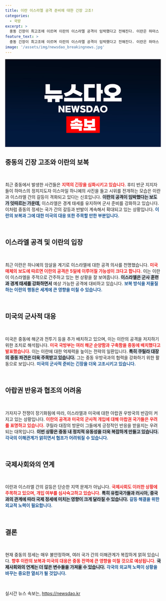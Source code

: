 ```yaml
---
title: 이란 이스라엘 공격 준비에 대한 긴장 고조!
categories:
  - 국방
excerpt: >
  중동 긴장이 최고조에 이르며 이란의 이스라엘 공격이 임박했다고 전해진다. 이란은 하마스 지도자 암살에 대한 보복을 다짐하며, 미국은 전력을 증강해 긴장 완화를 도모한다. 과연 새로운 전쟁이 다가오고 있을까?
feature_text: >
  중동 긴장이 최고조에 이르며 이란의 이스라엘 공격이 임박했다고 전해진다. 이란은 하마스 지도자 암살에 대한 보복을 다짐하며, 미국은 전력을 증강해 긴장 완화를 도모한다. 과연 새로운 전쟁이 다가오고 있을까?
image: '/assets/img/newsdao_breakingnews.jpg'
---
```


<p><img src="/assets/img/newsdao_breakingnews.jpg" alt="ranknews 속보" /></p>

<h2 data-ke-size="size26">중동의 긴장 고조와 이란의 보복</h2>

<p data-ke-size="size16">&nbsp;</p>

<p>최근 중동에서 발생한 사건들은 <b><span style="color: #ee2323;">지역의 긴장을 심화시키고 있습니다.</span></b> 후티 반군 지지자들이 하마스의 정치지도자 이스마일 하니예의 사진을 들고 시위를 전개하는 모습은 이란과 이스라엘 간의 갈등이 격화되고 있다는 신호입니다. <b><span style="background-color: #21538527;">이란의 공격이 임박했다는 보도가 잇따르는 가운데,</span></b> 이스라엘은 경계 태세를 유지하며 군사 준비를 강화하고 있습니다. 이처럼 중동의 정세는 국가 간의 갈등과 반발이 계속해서 확대되고 있는 상황입니다. <b><span style="color: #1a5490;">이란의 보복과 그에 대한 미국의 대응 또한 주목할 만한 부분입니다.</span></b></p>

<p data-ke-size="size16">&nbsp;</p>

<h2 data-ke-size="size26">이스라엘 공격 및 이란의 입장</h2>

<p data-ke-size="size16">&nbsp;</p>

<p>최근 이란은 하니예의 암살을 계기로 이스라엘에 대한 공격 의사를 천명했습니다. <b><span style="color: #ee2323;">미국 매체의 보도에 따르면 이란의 공격은 5일에 이루어질 가능성이 크다고 합니다.</span></b> 이는 이란이 이스라엘을 주적으로 간주하고 있는 현 상황을 잘 보여줍니다. <b><span style="background-color: #21538527;">이스라엘은 군사 훈련과 경계 태세를 강화하면서</span></b> 예상 가능한 공격에 대비하고 있습니다. <b><span style="color: #1a5490;">보복 방식을 저울질하는 이란의 행동은 세계에 큰 영향을 미칠 수 있습니다.</span></b></p>

<p data-ke-size="size16">&nbsp;</p>

<h2 data-ke-size="size26">미국의 군사적 대응</h2>

<p data-ke-size="size16">&nbsp;</p>

<p>미국은 중동에 해군과 전투기 등을 추가 배치하고 있으며, 이는 이란의 공격을 저지하기 위한 조치로 해석됩니다. <b><span style="color: #ee2323;">미국 국방부는 여러 해군 순양함과 구축함을 중동에 배치했다고 발표했습니다.</span></b> 이는 이란에 대한 억제력을 높이는 전략의 일환입니다. <b><span style="background-color: #21538527;">특히 쿠릴라 대장의 중동 파견은 더욱 주목받고 있습니다.</span></b> 그는 중동 우방국과의 협력을 강화하기 위한 활동으로 보입니다. <b><span style="color: #1a5490;">미국의 군사적 준비는 긴장을 더욱 고조시키고 있습니다.</span></b></p>

<p data-ke-size="size16">&nbsp;</p>

<h2 data-ke-size="size26">아랍권 반응과 협조의 어려움</h2>

<p data-ke-size="size16">&nbsp;</p>

<p>가자지구 전쟁이 장기화됨에 따라, 이스라엘과 미국에 대한 아랍권 우방국의 반감이 커지고 있는 상황입니다. <b><span style="color: #ee2323;">이란의 공격과 미국의 군사적 개입에 대해 아랍권 국가들은 우려를 표명하고 있습니다.</span></b> 쿠릴라 대장의 방문이 그들에게 긍정적인 반응을 받을지는 우려되는 대목입니다. <b><span style="background-color: #21538527;">이번 상황은 중동 내 정치적 유동성을 더욱 복잡하게 만들고 있습니다. </span></b> <b><span style="color: #1a5490;">각국의 이해관계가 얽히면서 협조가 어려워질 수 있습니다.</span></b></p>

<p data-ke-size="size16">&nbsp;</p>

<h2 data-ke-size="size26">국제사회와의 연계</h2>

<p data-ke-size="size16">&nbsp;</p>

<p>이란과 이스라엘 간의 갈등은 단순한 지역 문제가 아닙니다. <b><span style="color: #ee2323;">국제사회도 이러한 상황에 주목하고 있으며, 개입 여부를 심사숙고하고 있습니다.</span></b> <b><span style="background-color: #21538527;">특히 유럽국가들과 러시아, 중국과의 관계에 따라 국제 정세에 미치는 영향이 크게 달라질 수 있습니다.</span></b> <b><span style="color: #1a5490;">갈등 해결을 위한 외교적 노력이 필요합니다.</span></b> </p>

<p data-ke-size="size16">&nbsp;</p>

<h2 data-ke-size="size26">결론</h2>

<p data-ke-size="size16">&nbsp;</p>

<p>현재 중동의 정세는 매우 불안정하며, 여러 국가 간의 이해관계가 복잡하게 얽혀 있습니다. <b><span style="color: #ee2323;">향후 이란의 보복과 미국의 대응은 중동 전역에 큰 영향을 미칠 것으로 예상됩니다.</span></b> <b><span style="background-color: #21538527;">국제사회와의 연계는 더 많은 변수들을 가져올 수 있습니다.</span></b> <b><span style="color: #1a5490;">각국의 외교적 노력이 상황을 바꾸는 중요한 열쇠가 될 것입니다.</span></b></p>

<p data-ke-size="size16">&nbsp;</p>
실시간 뉴스 속보는, <a href="https://newsdao.kr" rel="dofollow">https://newsdao.kr</a>


